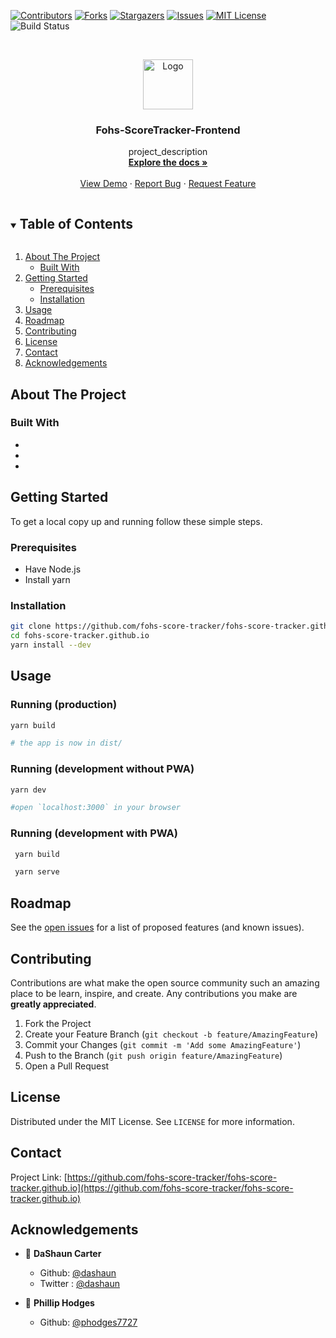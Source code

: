 <!--
*** Thanks for checking out the Best-README-Template. If you have a suggestion
*** that would make this better, please fork the repo and create a pull request
*** or simply open an issue with the tag "enhancement".
*** Thanks again! Now go create something AMAZING! :D
***
***
***
*** To avoid retyping too much info. Do a search and replace for the following:
*** fohs-score-tracker, fohs-score-tracker.github.io, twitter_handle, email, fohs-score-tracker, project_description
-->

<!-- PROJECT SHIELDS -->
<!--
*** I'm using markdown "reference style" links for readability.
*** Reference links are enclosed in brackets [ ] instead of parentheses ( ).
*** See the bottom of this document for the declaration of the reference variables
*** for contributors-url, forks-url, etc. This is an optional, concise syntax you may use.
*** https://www.markdownguide.org/basic-syntax/#reference-style-links
-->

[![Contributors][contributors-shield]][contributors-url]
[![Forks][forks-shield]][forks-url]
[![Stargazers][stars-shield]][stars-url]
[![Issues][issues-shield]][issues-url]
[![MIT License][license-shield]][license-url]
![Build Status][build-shield]

<!-- PROJECT LOGO -->
<br />
<p align="center">
  <a href="https://github.com/fohs-score-tracker/fohs-score-tracker.github.io">
    <img src="images/logo.png" alt="Logo" width="80" height="80">
  </a>

  <h3 align="center">Fohs-ScoreTracker-Frontend</h3>

  <p align="center">
    project_description
    <br />
    <a href="https://github.com/fohs-score-tracker/fohs-score-tracker.github.io"><strong>Explore the docs »</strong></a>
    <br />
    <br />
    <a href="https://github.com/fohs-score-tracker/fohs-score-tracker.github.io">View Demo</a>
    ·
    <a href="https://github.com/fohs-score-tracker/fohs-score-tracker.github.io/issues">Report Bug</a>
    ·
    <a href="https://github.com/fohs-score-tracker/fohs-score-tracker.github.io/issues">Request Feature</a>
  </p>
</p>

<!-- TABLE OF CONTENTS -->
<details open="open">
  <summary><h2 style="display: inline-block">Table of Contents</h2></summary>
  <ol>
    <li>
      <a href="#about-the-project">About The Project</a>
      <ul>
        <li><a href="#built-with">Built With</a></li>
      </ul>
    </li>
    <li>
      <a href="#getting-started">Getting Started</a>
      <ul>
        <li><a href="#prerequisites">Prerequisites</a></li>
        <li><a href="#installation">Installation</a></li>
      </ul>
    </li>
    <li><a href="#usage">Usage</a></li>
    <li><a href="#roadmap">Roadmap</a></li>
    <li><a href="#contributing">Contributing</a></li>
    <li><a href="#license">License</a></li>
    <li><a href="#contact">Contact</a></li>
    <li><a href="#acknowledgements">Acknowledgements</a></li>
  </ol>
</details>

<!-- ABOUT THE PROJECT -->

## About The Project

<!-- [![Product Name Screen Shot][product-screenshot]](https://example.com) -->

<!--Here's a blank template to get started:
**To avoid retyping too much info. Do a search and replace with your text editor for the following:**
`fohs-score-tracker`, `fohs-score-tracker.github.io`, `twitter_handle`, `email`, `fohs-score-tracker`, `project_description`
-->

### Built With

- []()
- []()
- []()

<!-- GETTING STARTED -->

## Getting Started

To get a local copy up and running follow these simple steps.

### Prerequisites

- Have Node.js
- Install yarn

### Installation

```sh
git clone https://github.com/fohs-score-tracker/fohs-score-tracker.github.io/
cd fohs-score-tracker.github.io
yarn install --dev
```

<!-- USAGE EXAMPLES -->

## Usage

### Running (production)

```sh
yarn build

# the app is now in dist/
```

### Running (development without PWA)

```sh
yarn dev

#open `localhost:3000` in your browser
```


### Running (development with PWA)
```sh
 yarn build

 yarn serve
```

<!--_For more examples, please refer to the [Documentation](https://example.com) -->

<!-- ROADMAP -->

## Roadmap

See the [open issues](https://github.com/fohs-score-tracker/fohs-score-tracker.github.io/issues) for a list of proposed features (and known issues).

<!-- CONTRIBUTING -->

## Contributing

Contributions are what make the open source community such an amazing place to be learn, inspire, and create. Any contributions you make are **greatly appreciated**.

1. Fork the Project
2. Create your Feature Branch (`git checkout -b feature/AmazingFeature`)
3. Commit your Changes (`git commit -m 'Add some AmazingFeature'`)
4. Push to the Branch (`git push origin feature/AmazingFeature`)
5. Open a Pull Request

<!-- LICENSE -->

## License

Distributed under the MIT License. See `LICENSE` for more information.

<!-- CONTACT -->

## Contact

<!-- Your Name - [@twitter_handle](https://twitter.com/twitter_handle) - email -->

Project Link: [https://github.com/fohs-score-tracker/fohs-score-tracker.github.io](https://github.com/fohs-score-tracker/fohs-score-tracker.github.io)

<!-- ACKNOWLEDGEMENTS -->

## Acknowledgements

- 👤 **DaShaun Carter**

  - Github: [@dashaun](https://github.com/dashaun)
  - Twitter : [@dashaun](https://twitter.com/dashaun/)

- 👤 **Phillip Hodges**
  - Github: [@phodges7727](https://github.com/phodges7727)

<!-- MARKDOWN LINKS & IMAGES -->
<!-- https://www.markdownguide.org/basic-syntax/#reference-style-links -->

[contributors-shield]: https://img.shields.io/github/contributors/fohs-score-tracker/fohs-score-tracker.github.io.svg?style=for-the-badge
[contributors-url]: https://github.com/fohs-score-tracker/fohs-score-tracker.github.io/graphs/contributors
[forks-shield]: https://img.shields.io/github/forks/fohs-score-tracker/fohs-score-tracker.github.io.svg?style=for-the-badge
[forks-url]: https://github.com/fohs-score-tracker/fohs-score-tracker.github.io/network/members
[stars-shield]: https://img.shields.io/github/stars/fohs-score-tracker/fohs-score-tracker.github.io.svg?style=for-the-badge
[stars-url]: https://github.com/fohs-score-tracker/fohs-score-tracker.github.io/stargazers
[issues-shield]: https://img.shields.io/github/issues/fohs-score-tracker/fohs-score-tracker.github.io.svg?style=for-the-badge
[issues-url]: https://github.com/fohs-score-tracker/fohs-score-tracker.github.io/issues
[license-shield]: https://img.shields.io/github/license/fohs-score-tracker/fohs-score-tracker.github.io.svg?style=for-the-badge
[license-url]: https://github.com/fohs-score-tracker/fohs-score-tracker.github.io/blob/master/LICENSE.txt
[build-shield]: https://img.shields.io/github/workflow/status/fohs-score-tracker/fohs-score-tracker.github.io/build?style=for-the-badge
